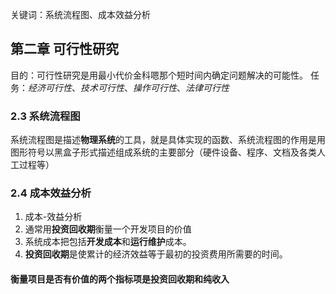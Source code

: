 关键词：系统流程图、成本效益分析


## 第二章 可行性研究

目的：可行性研究是用最小代价金科嗯那个短时间内确定问题解决的可能性。
任务：*经济可行性*、*技术可行性*、*操作可行性*、*法律可行性*

### 2.3 系统流程图
系统流程图是描述**物理系统**的工具，就是具体实现的函数、系统流程图的作用是用图形符号以黑盒子形式描述组成系统的主要部分（硬件设备、程序、文档及各类人工过程等）

### 2.4 成本效益分析
1. 成本-效益分析
2. 通常用**投资回收期**衡量一个开发项目的价值
3. 系统成本把包括**开发成本**和**运行维护**成本。
4. **投资回收期**是使累计的经济效益等于最初的投资费用所需要的时间。
#### 衡量项目是否有价值的两个指标项是投资回收期和纯收入
